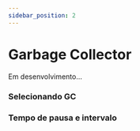 ```yaml
---
sidebar_position: 2
---
```


# Garbage Collector

Em desenvolvimento...

### Selecionando GC

### Tempo de pausa e intervalo